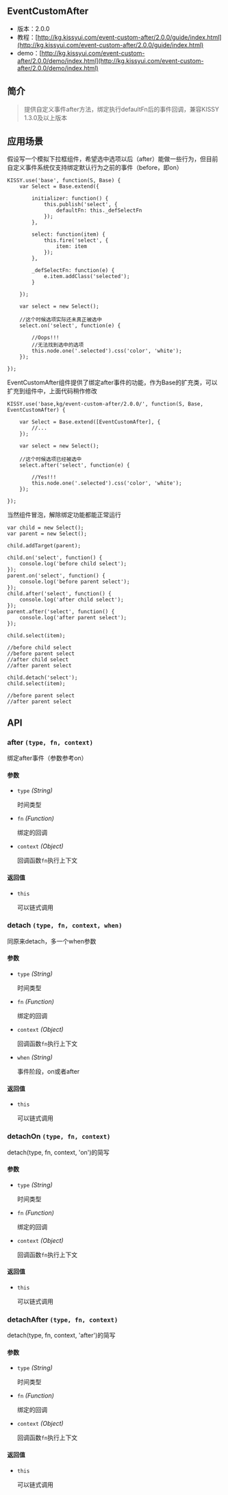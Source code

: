 ## EventCustomAfter

* 版本：2.0.0
* 教程：[http://kg.kissyui.com/event-custom-after/2.0.0/guide/index.html](http://kg.kissyui.com/event-custom-after/2.0.0/guide/index.html)
* demo：[http://kg.kissyui.com/event-custom-after/2.0.0/demo/index.html](http://kg.kissyui.com/event-custom-after/2.0.0/demo/index.html)

## 简介

> 提供自定义事件after方法，绑定执行defaultFn后的事件回调，兼容KISSY 1.3.0及以上版本

## 应用场景

假设写一个模拟下拉框组件，希望选中选项以后（after）能做一些行为，但目前自定义事件系统仅支持绑定默认行为之前的事件（before，即on）

    KISSY.use('base', function(S, Base) {
        var Select = Base.extend({
            
            initializer: function() {
                this.publish('select', {
                    defaultFn: this._defSelectFn
                });
            },
            
            select: function(item) {
                this.fire('select', {
                    item: item
                });
            },
            
            _defSelectFn: function(e) {
                e.item.addClass('selected');
            }
            
        });
        
        var select = new Select();
        
        //这个时候选项实际还未真正被选中
        select.on('select', function(e) {
            
            //Oops!!!
            //无法找到选中的选项
            this.node.one('.selected').css('color', 'white');
        });
    
    });
    
EventCustomAfter组件提供了绑定after事件的功能，作为Base的扩充类，可以扩充到组件中，上面代码稍作修改

    KISSY.use('base,kg/event-custom-after/2.0.0/', function(S, Base, EventCustomAfter) {
    
        var Select = Base.extend([EventCustomAfter], {
            //...
        });
        
        var select = new Select();
        
        //这个时候选项已经被选中
        select.after('select', function(e) {
            
            //Yes!!!        
            this.node.one('.selected').css('color', 'white');
        });
    
    });

当然组件冒泡，解除绑定功能都能正常运行

    var child = new Select();
    var parent = new Select();
    
    child.addTarget(parent);
    
    child.on('select', function() {
        console.log('before child select');
    });
    parent.on('select', function() {
        console.log('before parent select');
    });
    child.after('select', function() {
        console.log('after child select');
    });
    parent.after('select', function() {
        console.log('after parent select');
    });
    
    child.select(item);
    
    //before child select
    //before parent select
    //after child select
    //after parent select
    
    child.detach('select');
    child.select(item);
    
    //before parent select
    //after parent select

## API

<div class="method-list">
    <div class="method-item">
        <h3>after <code>(type, fn, context)</code></h3>
        <p>绑定after事件（参数参考on）</p>
        <h4>参数</h4>
        <ul>
            <li>
                <code>type</code>
                <i>(String)</i>
                <p>时间类型</p>
            </li>
            <li>
                <code>fn</code>
                <i>(Function)</i>
                <p>绑定的回调</p>
            </li>
            <li>
                <code>context</code>
                <i>(Object)</i>
                <p>回调函数<code>fn</code>执行上下文</p>
            </li>
        </ul>
        <h4>返回值</h4>
        <ul>
            <li>
                <code>this</code>
                <p>可以链式调用</p>
            </li>
        </ul>
    </div>
    <div class="method-item">
        <h3>detach <code>(type, fn, context, when)</code></h3>
        <p>同原来detach，多一个when参数</p>
        <h4>参数</h4>
        <ul>
            <li>
                <code>type</code>
                <i>(String)</i>
                <p>时间类型</p>
            </li>
            <li>
                <code>fn</code>
                <i>(Function)</i>
                <p>绑定的回调</p>
            </li>
            <li>
                <code>context</code>
                <i>(Object)</i>
                <p>回调函数<code>fn</code>执行上下文</p>
            </li>
            <li>
                <code>when</code>
                <i>(String)</i>
                <p>事件阶段，on或者after</p>
            </li>
        </ul>
        <h4>返回值</h4>
        <ul>
            <li>
                <code>this</code>
                <p>可以链式调用</p>
            </li>
        </ul>
    </div>
    <div class="method-item">
        <h3>detachOn <code>(type, fn, context)</code></h3>
        <p>detach(type, fn, context, 'on')的简写</p>
        <h4>参数</h4>
        <ul>
            <li>
                <code>type</code>
                <i>(String)</i>
                <p>时间类型</p>
            </li>
            <li>
                <code>fn</code>
                <i>(Function)</i>
                <p>绑定的回调</p>
            </li>
            <li>
                <code>context</code>
                <i>(Object)</i>
                <p>回调函数<code>fn</code>执行上下文</p>
            </li>
        </ul>
        <h4>返回值</h4>
        <ul>
            <li>
                <code>this</code>
                <p>可以链式调用</p>
            </li>
        </ul>
    </div>
    <div class="method-item">
        <h3>detachAfter <code>(type, fn, context)</code></h3>
        <p>detach(type, fn, context, 'after')的简写</p>
        <h4>参数</h4>
        <ul>
            <li>
                <code>type</code>
                <i>(String)</i>
                <p>时间类型</p>
            </li>
            <li>
                <code>fn</code>
                <i>(Function)</i>
                <p>绑定的回调</p>
            </li>
            <li>
                <code>context</code>
                <i>(Object)</i>
                <p>回调函数<code>fn</code>执行上下文</p>
            </li>
        </ul>
        <h4>返回值</h4>
        <ul>
            <li>
                <code>this</code>
                <p>可以链式调用</p>
            </li>
        </ul>
    </div>
</div>